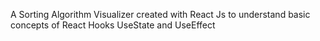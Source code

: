 A Sorting Algorithm Visualizer created with React Js to understand basic concepts of React Hooks UseState and UseEffect
